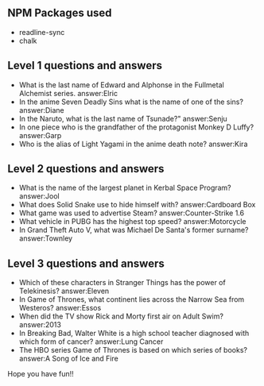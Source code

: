 ## NPM Packages used
* readline-sync
* chalk

## Level 1 questions and answers
* What is the last name of Edward and Alphonse in the Fullmetal Alchemist series.
    answer:Elric
* In the anime Seven Deadly Sins what is the name of one of the sins?
    answer:Diane
* In the Naruto, what is the last name of Tsunade?"
    answer:Senju
* In one piece who is the grandfather of the protagonist Monkey D Luffy?
    answer:Garp
* Who is the alias of Light Yagami in the anime death note?
    answer:Kira

## Level 2 questions and answers
* What is the name of the largest planet in Kerbal Space Program?
    answer:Jool  
* What does Solid Snake use to hide himself with?
    answer:Cardboard Box
* What game was used to advertise Steam?
    answer:Counter-Strike 1.6
* What vehicle in PUBG has the highest top speed?
    answer:Motorcycle
* In Grand Theft Auto V, what was Michael De Santa&#039;s former surname?
    answer:Townley

## Level 3 questions and answers
* Which of these characters in Stranger Things has the power of Telekinesis?
    answer:Eleven
* In Game of Thrones, what continent lies across the Narrow Sea from Westeros?
    answer:Essos
* When did the TV show Rick and Morty first air on Adult Swim?
    answer:2013
* In Breaking Bad, Walter White is a high school teacher diagnosed with which form of cancer?
    answer:Lung Cancer
* The HBO series Game of Thrones is based on which series of books?
    answer:A Song of Ice and Fire


Hope you have fun!!